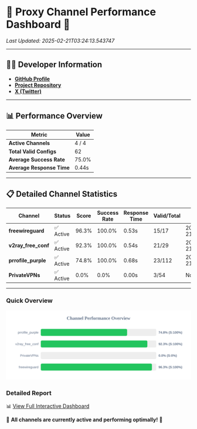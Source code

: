 # 🌟 Proxy Channel Performance Dashboard 🌟

_Last Updated: 2025-02-21T03:24:13.543747_

---

## 👩‍💻 Developer Information

- **[GitHub Profile](https://github.com/4n0nymou3)**  
- **[Project Repository](https://github.com/4n0nymou3/multi-proxy-config-fetcher)**  
- **[X (Twitter)](https://x.com/4n0nymou3)**  

---

## 📊 Performance Overview

| Metric                | Value       |
|-----------------------|-------------|
| **Active Channels**   | 4 / 4       |
| **Total Valid Configs** | 62          |
| **Average Success Rate** | 75.0%      |
| **Average Response Time** | 0.44s       |

---

## 📋 Detailed Channel Statistics

| Channel          | Status     | Score  | Success Rate | Response Time | Valid/Total | Last Success               |
|------------------|------------|--------|--------------|---------------|-------------|----------------------------|
| **freewireguard**  | ✅ Active  | 96.3%  | 100.0% | 0.53s         | 15/17       | 2025-02-21T03:24:13.542299 |
| **v2ray_free_conf**  | ✅ Active  | 92.3%  | 100.0% | 0.54s         | 21/29       | 2025-02-21T03:24:01.250275 |
| **prrofile_purple**  | ✅ Active  | 74.8%  | 100.0% | 0.68s         | 23/112       | 2025-02-21T03:24:00.647845 |
| **PrivateVPNs**  | ✅ Active  | 0.0%  | 0.0% | 0.00s         | 3/54       | None |

---

### Quick Overview
<div align="center">
  <a href="https://raw.githubusercontent.com/nullluser/NullRepo/refs/heads/main/assets/channel_stats_chart.svg">
    <img src="https://raw.githubusercontent.com/nullluser/NullRepo/refs/heads/main/assets/channel_stats_chart.svg" alt="Source Performance Statistics" width="800">
  </a>
</div>

### Detailed Report
📊 [View Full Interactive Dashboard](https://htmlpreview.github.io/?https://github.com/nullluser/NullRepo/blob/main/assets/performance_report.html)

🎉 **All channels are currently active and performing optimally!** 🎉
